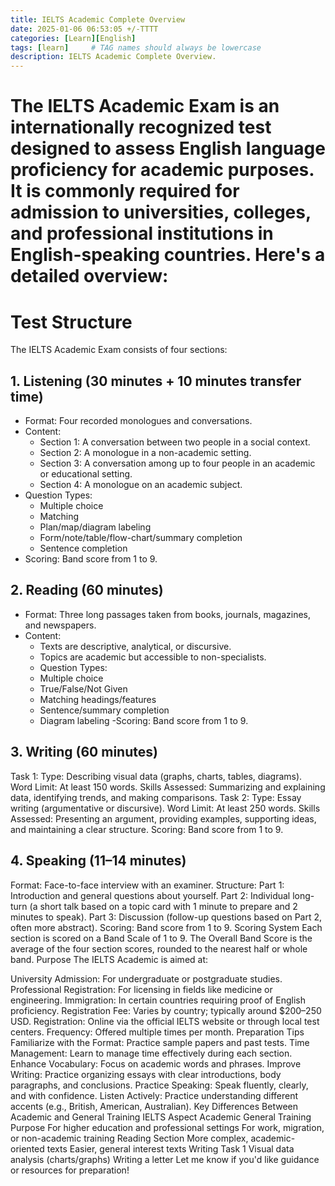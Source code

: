 ```yaml
---
title: IELTS Academic Complete Overview
date: 2025-01-06 06:53:05 +/-TTTT
categories: [Learn][English]
tags: [learn]     # TAG names should always be lowercase
description: IELTS Academic Complete Overview.
---
```


# The IELTS Academic Exam is an internationally recognized test designed to assess English language proficiency for academic purposes. It is commonly required for admission to universities, colleges, and professional institutions in English-speaking countries. Here's a detailed overview:

# Test Structure
The IELTS Academic Exam consists of four sections:

## 1. Listening (30 minutes + 10 minutes transfer time)
- Format: Four recorded monologues and conversations.
- Content:
  - Section 1: A conversation between two people in a social context.
  - Section 2: A monologue in a non-academic setting.
  - Section 3: A conversation among up to four people in an academic or educational setting.
  - Section 4: A monologue on an academic subject.
- Question Types:
  - Multiple choice
  - Matching
  - Plan/map/diagram labeling
  - Form/note/table/flow-chart/summary completion
  - Sentence completion
- Scoring: Band score from 1 to 9.
## 2. Reading (60 minutes)
- Format: Three long passages taken from books, journals, magazines, and newspapers.
- Content:
  - Texts are descriptive, analytical, or discursive.
  - Topics are academic but accessible to non-specialists.
  - Question Types:
  - Multiple choice
  - True/False/Not Given
  - Matching headings/features
  - Sentence/summary completion
  - Diagram labeling
-Scoring: Band score from 1 to 9.
## 3. Writing (60 minutes)
Task 1:
Type: Describing visual data (graphs, charts, tables, diagrams).
Word Limit: At least 150 words.
Skills Assessed: Summarizing and explaining data, identifying trends, and making comparisons.
Task 2:
Type: Essay writing (argumentative or discursive).
Word Limit: At least 250 words.
Skills Assessed: Presenting an argument, providing examples, supporting ideas, and maintaining a clear structure.
Scoring: Band score from 1 to 9.
## 4. Speaking (11–14 minutes)
Format: Face-to-face interview with an examiner.
Structure:
Part 1: Introduction and general questions about yourself.
Part 2: Individual long-turn (a short talk based on a topic card with 1 minute to prepare and 2 minutes to speak).
Part 3: Discussion (follow-up questions based on Part 2, often more abstract).
Scoring: Band score from 1 to 9.
Scoring System
Each section is scored on a Band Scale of 1 to 9.
The Overall Band Score is the average of the four section scores, rounded to the nearest half or whole band.
Purpose
The IELTS Academic is aimed at:

University Admission: For undergraduate or postgraduate studies.
Professional Registration: For licensing in fields like medicine or engineering.
Immigration: In certain countries requiring proof of English proficiency.
Registration
Fee: Varies by country; typically around $200–250 USD.
Registration: Online via the official IELTS website or through local test centers.
Frequency: Offered multiple times per month.
Preparation Tips
Familiarize with the Format: Practice sample papers and past tests.
Time Management: Learn to manage time effectively during each section.
Enhance Vocabulary: Focus on academic words and phrases.
Improve Writing: Practice organizing essays with clear introductions, body paragraphs, and conclusions.
Practice Speaking: Speak fluently, clearly, and with confidence.
Listen Actively: Practice understanding different accents (e.g., British, American, Australian).
Key Differences Between Academic and General Training IELTS
Aspect	Academic	General Training
Purpose	For higher education and professional settings	For work, migration, or non-academic training
Reading Section	More complex, academic-oriented texts	Easier, general interest texts
Writing Task 1	Visual data analysis (charts/graphs)	Writing a letter
Let me know if you'd like guidance or resources for preparation!
